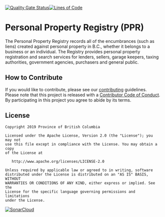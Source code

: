 [![Quality Gate Status](https://sonarcloud.io/api/project_badges/measure?project=bcgov_ppr&metric=alert_status)](https://sonarcloud.io/dashboard?id=bcgov_ppr)[![Lines of Code](https://sonarcloud.io/api/project_badges/measure?project=bcgov_ppr&metric=ncloc)](https://sonarcloud.io/dashboard?id=bcgov_ppr)

# Personal Property Registry (PPR)

The Personal Property Registry records all of the encumbrances (such as liens)
created against personal property in B.C., whether it belongs to a business or
an individual. The Registry provides personal property registration and search
services for lenders, sellers, garage keepers, taxing authorities, government
agencies, purchasers and general public.

## How to Contribute

If you would like to contribute, please see our [contributing](CONTRIBUTING.md)
guidelines. Please note that this project is released with a
[Contributor Code of Conduct](CODE_OF_CONDUCT.md). By participating in this
project you agree to abide by its terms.

## License

    Copyright 2019 Province of British Columbia

    Licensed under the Apache License, Version 2.0 (the "License"); you may not
    use this file except in compliance with the License. You may obtain a copy
    of the License at 

       http://www.apache.org/licenses/LICENSE-2.0

    Unless required by applicable law or agreed to in writing, software
    distributed under the License is distributed on an "AS IS" BASIS, WITHOUT
    WARRANTIES OR CONDITIONS OF ANY KIND, either express or implied. See the
    License for the specific language governing permissions and limitations
    under the License.

[![SonarCloud](https://sonarcloud.io/images/project_badges/sonarcloud-white.svg)](https://sonarcloud.io/dashboard?id=bcgov_ppr)

